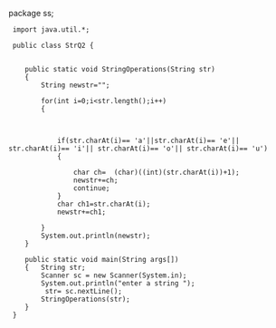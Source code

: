 package ss;


	 import java.util.*;
	 
	 public class StrQ2 {

	 	
	 	public static void StringOperations(String str)
	 	{
	 		String newstr="";
	 		
	 		for(int i=0;i<str.length();i++)
	 		{
	 			
	 			
	 			
	 			if(str.charAt(i)== 'a'||str.charAt(i)== 'e'|| str.charAt(i)== 'i'|| str.charAt(i)== 'o'|| str.charAt(i)== 'u')
	 			{
	 			 
	 				char ch=  (char)((int)(str.charAt(i))+1);
	 				newstr+=ch; 
	 				continue;
	 			}
	 			char ch1=str.charAt(i);
	 			newstr+=ch1; 
	 			
	 		}
	 		System.out.println(newstr);
	 	}
	 		
	 	public static void main(String args[])
	 	{   String str;
	 		Scanner sc = new Scanner(System.in);
	 		System.out.println("enter a string ");
	 		 str= sc.nextLine();
	 		StringOperations(str);
	 	}
	 }
